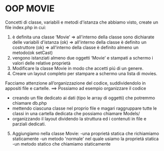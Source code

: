 # OOP MOVIE

Concetti di classe, variabili e metodi d'istanza che abbiamo visto, create un file index.php in cui:
1) è definita una classe ‘Movie’
  => all'interno della classe sono dichiarate delle variabili d'istanza (ok)
  => all'interno della classe è definito un costruttore (ok)
  => all'interno della classe è definito almeno un metodo(ok setCast)
2) vengono istanziati almeno due oggetti ‘Movie’ e stampati a schermo i valori delle relative proprietà
3) Modificare la classe Movie in modo che accetti piú di un genere.
4) Creare un layout completo per stampare a schermo una lista di movies.

Facciamo attenzione all’organizzazione del codice, suddividendolo in appositi file e cartelle.
==> Possiamo ad esempio organizzare il codice
- creando un file dedicato ai dati (tipo le array di oggetti) che potremmo chiamare db.php
- mettendo ciascuna classe nel proprio file e magari raggruppare tutte le classi in una cartella dedicata che possiamo chiamare Models/
- organizzando il layout dividendo la struttura ed i contenuti in file e parziali dedicati.

5) Aggiungiamo nella classe Movie:
-una proprietá statica che richiamiamo staticamente
-un metodo 'normale' nel quale usiamo la proprietá statica
-un metodo statico che chiamiamo staticamente